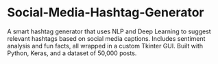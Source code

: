 # Social-Media-Hashtag-Generator
A smart hashtag generator that uses NLP and Deep Learning to suggest relevant hashtags based on social media captions. Includes sentiment analysis and fun facts, all wrapped in a custom Tkinter GUI. Built with Python, Keras, and a dataset of 50,000 posts.
